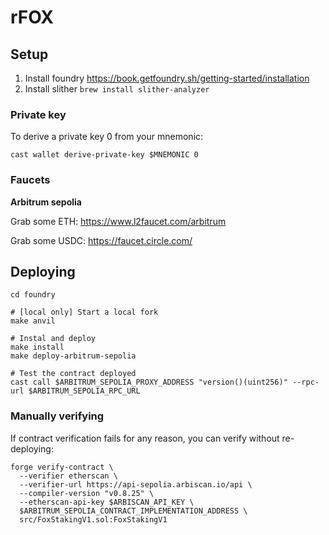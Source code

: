 # rFOX

## Setup

1. Install foundry https://book.getfoundry.sh/getting-started/installation
2. Install slither `brew install slither-analyzer`

### Private key

To derive a private key 0 from your mnemonic:

```shell
cast wallet derive-private-key $MNEMONIC 0
```

### Faucets

**Arbitrum sepolia**

Grab some ETH:
https://www.l2faucet.com/arbitrum

Grab some USDC:
https://faucet.circle.com/

## Deploying

```shell
cd foundry

# [local only] Start a local fork
make anvil

# Instal and deploy
make install
make deploy-arbitrum-sepolia

# Test the contract deployed
cast call $ARBITRUM_SEPOLIA_PROXY_ADDRESS "version()(uint256)" --rpc-url $ARBITRUM_SEPOLIA_RPC_URL
```

### Manually verifying

If contract verification fails for any reason, you can verify without re-deploying:

```shell
forge verify-contract \
  --verifier etherscan \
  --verifier-url https://api-sepolia.arbiscan.io/api \
  --compiler-version "v0.8.25" \
  --etherscan-api-key $ARBISCAN_API_KEY \
  $ARBITRUM_SEPOLIA_CONTRACT_IMPLEMENTATION_ADDRESS \
  src/FoxStakingV1.sol:FoxStakingV1
```
